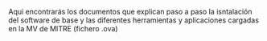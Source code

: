 Aqui encontrarás los documentos que explican paso a paso la isntalación del software de base y las diferentes herramientas y aplicaciones cargadas en la MV de MITRE (fichero .ova)
